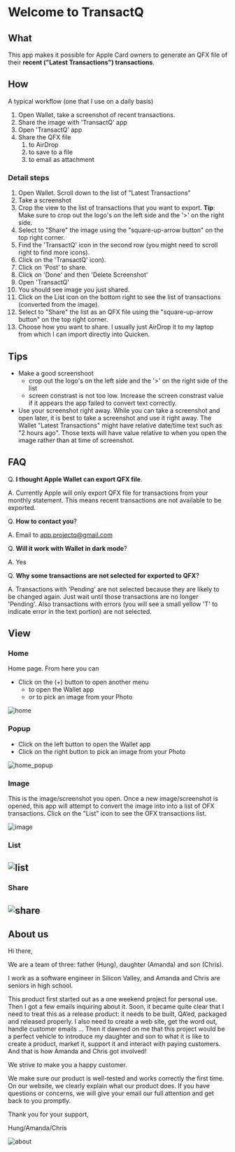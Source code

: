 # Welcome to TransactQ 

## What
This app makes it possible for Apple Card owners to generate an QFX file of their **recent ("Latest Transactions") transactions**. 

## How
A typical workflow (one that I use on a daily basis)

1. Open Wallet, take a screenshot of recent transactions.
2. Share the image with 'TransactQ' app
3. Open 'TransactQ' app
4. Share the QFX file 
	1. to AirDrop
	2. to save to a file
	3. to email as attachment

### Detail steps
1. Open Wallet. Scroll down to the list of "Latest Transactions"
2. Take a screenshot
3. Crop the view to the list of transactions that you want to export. **Tip**: Make sure to crop out the logo's on the left side and the '>' on the right side.
4. Select to "Share" the image using the "square-up-arrow button" on the top right corner.
  1. Find the 'TransactQ' icon in the second row (you might need to scroll right to find more icons). 
  2. Click on the 'TransactQ' icon). 
  3. Click on 'Post' to share. 
  4. Click on 'Done' and then 'Delete Screenshot'
5. Open 'TransactQ'
6. You should see image you just shared.
7. Click on the List icon on the bottom right to see the list of transactions (converted from the image).
8. Select to "Share" the list as an QFX file using the "square-up-arrow button" on the top right corner.
9. Choose how you want to share. I usually just AirDrop it to my laptop from which I can import directly into Quicken.


## Tips
* Make a good screenshoot
  * crop out the logo's on the left side and the '>' on the right side of the list
  * screen constrast is not too low. Increase the screen constrast value if it appears the app failed to convert text correctly.
* Use your screenshot right away. While you can take a screenshot and open later, it is best to take a screenshot and use it right away. The Wallet "Latest Transactions" might have relative date/time text such as "2 hours ago". Those texts will have value relative to when you open the image rather than at time of screenshot.
 
## FAQ
Q. **I thought Apple Wallet can export QFX file**.

A. Currently Apple will only export QFX file for transactions from your monthly statement. This means recent transactions are not available to be exported.

Q. **How to contact you**?

A. Email to app.projectq@gmail.com

Q. **Will it work with Wallet in dark mode**?

A. Yes

Q. **Why some transactions are not selected for exported to QFX**?

A. Transactions with 'Pending' are not selected because they are likely to be changed again. Just wait until those transactions are no longer 'Pending'. Also transactions with errors (you will see a small yellow 'T' to indicate error in the text portion) are not selected.

## View

### Home
Home page. From here you can
* Click on the (+) button to open another menu
  * to open the Wallet app
  * or to pick an image from your Photo
  
![home](home.png)

### Popup
* Click on the left button to open the Wallet app
* Click on the right button to pick an image from your Photo

![home_popup](home_popup.png)

### Image
This is the image/screenshot you open. Once a new image/screenshot is opened, this app will attempt to convert the image into into a list of OFX transactions. Click on the "List" icon to see the OFX transactions list.

![image](image.png)

### List
![list](list.png)
----

### Share
![share](share.png)
----

## About us
Hi there,

We are a team of three: father (Hung), daughter (Amanda) and son (Chris).

I work as a software engineer in Silicon Valley, and Amanda and Chris are seniors in high school.

This product first started out as a one weekend project for personal use. Then I got a few emails inquiring about it. Soon, it became quite clear that I need to treat this as a release product: it needs to be built, QA’ed, packaged and released properly. I also need to create a web site, get the word out, handle customer emails … Then it dawned on me that this project would be a perfect vehicle to introduce my daughter and son to what it is like to create a product, market it, support it and interact with paying customers. And that is how Amanda and Chris got involved!

We strive to make you a happy customer.

We make sure our product is well-tested and works correctly the first time. On our website, we clearly explain what our product does. If you have questions or concerns, we will give your email our full attention and get back to you promptly.

Thank you for your support,

Hung/Amanda/Chris

![about](about.jpg)
